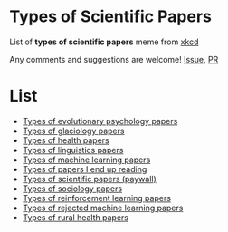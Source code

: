 # Types of Scientific Papers

List of **types of scientific papers** meme from [xkcd](https://xkcd.com/2456/)

Any comments and suggestions are welcome! [Issue](https://github.com/appleparan/types-of-scientific-papers/issues), [PR](https://github.com/appleparan/types-of-scientific-papers/pulls)

# List

* [Types of evolutionary psychology papers](https://twitter.com/stacyfarina/status/1388142482735644676)
* [Types of glaciology papers](https://twitter.com/ice_rivers_sam/status/1388147600948269057)
* [Types of health papers](https://twitter.com/michelleminton/status/1387767477506035718)
* [Types of linguistics papers](https://twitter.com/midnucas/status/1388283538944913409)
* [Types of machine learning papers](https://twitter.com/natashajaques/status/1387859601555554304)
* [Types of papers I end up reading](https://twitter.com/MaureenBug/status/1388274742457618436)
* [Types of scientific papers (paywall)](https://twitter.com/AndrewBarnas/status/1388161745684996098)
* [Types of sociology papers](https://twitter.com/kjhealy/status/1388141181280919555)
* [Types of reinforcement learning papers](https://twitter.com/araffin2/status/1388174444712112131)
* [Types of rejected machine learning papers](https://twitter.com/omarsar0/status/1388457290601312256)
* [Types of rural health papers](https://twitter.com/WhitneyZahnd/status/1388233798224015360)
